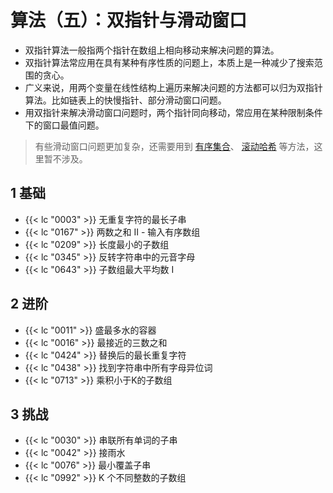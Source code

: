 # 算法（五）：双指针与滑动窗口


- 双指针算法一般指两个指针在数组上相向移动来解决问题的算法。
- 双指针算法常应用在具有某种有序性质的问题上，本质上是一种减少了搜索范围的贪心。
- 广义来说，用两个变量在线性结构上遍历来解决问题的方法都可以归为双指针算法。比如链表上的快慢指针、部分滑动窗口问题。
- 用双指针来解决滑动窗口问题时，两个指针同向移动，常应用在某种限制条件下的窗口最值问题。

> 有些滑动窗口问题更加复杂，还需要用到 [有序集合](/algorithm-ordered_set)、
[滚动哈希](/algorithm-rolling_hash) 等方法，这里暂不涉及。


## 1 基础

- {{< lc "0003" >}}  无重复字符的最长子串
- {{< lc "0167" >}}  两数之和 II - 输入有序数组
- {{< lc "0209" >}}  长度最小的子数组
- {{< lc "0345" >}}  反转字符串中的元音字母
- {{< lc "0643" >}}  子数组最大平均数 I

## 2 进阶

- {{< lc "0011" >}}  盛最多水的容器
- {{< lc "0016" >}}  最接近的三数之和
- {{< lc "0424" >}}  替换后的最长重复字符
- {{< lc "0438" >}}  找到字符串中所有字母异位词
- {{< lc "0713" >}}  乘积小于K的子数组

## 3 挑战

- {{< lc "0030" >}}  串联所有单词的子串
- {{< lc "0042" >}}  接雨水
- {{< lc "0076" >}}  最小覆盖子串
- {{< lc "0992" >}}  K 个不同整数的子数组
